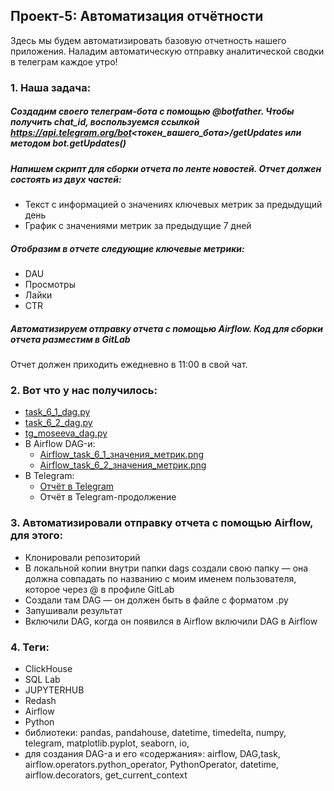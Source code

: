 ## Проект-5: Автоматизация отчётности  

Здесь мы будем автоматизировать базовую отчетность нашего приложения.  Наладим автоматическую отправку аналитической сводки в телеграм каждое утро!  

### 1. Наша задача:  


##### Создадим своего телеграм-бота с помощью @botfather. Чтобы получить chat_id, воспользуемся ссылкой https://api.telegram.org/bot<токен_вашего_бота>/getUpdates  или методом bot.getUpdates()  


##### Напишем скрипт для сборки отчета по ленте новостей. Отчет должен состоять из двух частей:  

- Текст с информацией о значениях ключевых метрик за предыдущий день  
- График с значениями метрик за предыдущие 7 дней 


##### Отобразим в отчете следующие ключевые метрики:  

- DAU  
- Просмотры  
- Лайки  
- CTR  


##### Автоматизируем отправку отчета с помощью Airflow. Код для сборки отчета разместим в GitLab

Отчет должен приходить ежедневно в 11:00 в свой чат.


### 2. Вот что у нас получилось:

- [task_6_1_dag.py](https://github.com/moseevaevgeniya/Project_in_Karpov.courses/blob/6b41964c50d740effeeca5aba723904f84cac519/5.%D0%9F%D1%80%D0%BE%D0%B5%D0%BA%D1%82:%20%D0%90%D0%B2%D1%82%D0%BE%D0%BC%D0%B0%D1%82%D0%B8%D0%B7%D0%B0%D1%86%D0%B8%D1%8F%20%D0%BE%D1%82%D1%87%D1%91%D1%82%D0%BD%D0%BE%D1%81%D1%82%D0%B8/task6_1_dag__1___1_.py)  
- [task_6_2_dag.py](https://github.com/moseevaevgeniya/Project_in_Karpov.courses/blob/68a965c072e7a6ff2db329be80d96fcd730ab4c8/5.%D0%9F%D1%80%D0%BE%D0%B5%D0%BA%D1%82:%20%D0%90%D0%B2%D1%82%D0%BE%D0%BC%D0%B0%D1%82%D0%B8%D0%B7%D0%B0%D1%86%D0%B8%D1%8F%20%D0%BE%D1%82%D1%87%D1%91%D1%82%D0%BD%D0%BE%D1%81%D1%82%D0%B8/task_6_2_dag__1___1_.py)  
- [tg_moseeva_dag.py](https://github.com/moseevaevgeniya/Project_in_Karpov.courses/blob/e62a7efa682b4e5a168ebf26f08b6b46ac8f5af4/5.%D0%9F%D1%80%D0%BE%D0%B5%D0%BA%D1%82:%20%D0%90%D0%B2%D1%82%D0%BE%D0%BC%D0%B0%D1%82%D0%B8%D0%B7%D0%B0%D1%86%D0%B8%D1%8F%20%D0%BE%D1%82%D1%87%D1%91%D1%82%D0%BD%D0%BE%D1%81%D1%82%D0%B8/tg_moseeva_dag__1_.py)  
- В Airflow DAG-и:  
  - [Airflow_task_6_1_значения_метрик.png](https://github.com/moseevaevgeniya/Project_in_Karpov.courses/blob/e3f7a33521cff68e4fd73eb9d165a11a9eca3f39/5.%D0%9F%D1%80%D0%BE%D0%B5%D0%BA%D1%82:%20%D0%90%D0%B2%D1%82%D0%BE%D0%BC%D0%B0%D1%82%D0%B8%D0%B7%D0%B0%D1%86%D0%B8%D1%8F%20%D0%BE%D1%82%D1%87%D1%91%D1%82%D0%BD%D0%BE%D1%81%D1%82%D0%B8/task_6_1_%D0%B7%D0%BD%D0%B0%D1%87%D0%B5%D0%BD%D0%B8%D1%8F_%D0%BC%D0%B5%D1%82%D1%80%D0%B8%D0%BA%20(1).png)  
  - [Airflow_task_6_2_значения_метрик.png](https://github.com/moseevaevgeniya/Project_in_Karpov.courses/blob/b3394a2dd268e1347fa94c93d28b0829009515a2/5.%D0%9F%D1%80%D0%BE%D0%B5%D0%BA%D1%82:%20%D0%90%D0%B2%D1%82%D0%BE%D0%BC%D0%B0%D1%82%D0%B8%D0%B7%D0%B0%D1%86%D0%B8%D1%8F%20%D0%BE%D1%82%D1%87%D1%91%D1%82%D0%BD%D0%BE%D1%81%D1%82%D0%B8/task_6_2_%D0%BC%D0%B5%D1%82%D1%80%D0%B8%D0%BA%D0%B8_%D0%B7%D0%B0_14_%D0%B4%D0%BD%D0%B5%D0%B9.png)  
- В Telegram:  
  - [Отчёт в Telegram](https://github.com/moseevaevgeniya/Project_in_Karpov.courses/blob/89ef69b8c3125b33d41fbf3877c61d756ce03529/5.%D0%9F%D1%80%D0%BE%D0%B5%D0%BA%D1%82:%20%D0%90%D0%B2%D1%82%D0%BE%D0%BC%D0%B0%D1%82%D0%B8%D0%B7%D0%B0%D1%86%D0%B8%D1%8F%20%D0%BE%D1%82%D1%87%D1%91%D1%82%D0%BD%D0%BE%D1%81%D1%82%D0%B8/bot.png)  
  - Отчёт в Telegram-продолжение  


### 3. Автоматизировали отправку отчета с помощью Airflow, для этого:

- Клонировали репозиторий  
- В локальной копии внутри папки dags создали свою папку — она должна совпадать по названию с моим именем пользователя, которое через @ в профиле GitLab  
- Создали там DAG — он должен быть в файле с форматом .py  
- Запушивали результат  
- Включили DAG, когда он появился в Airflow включили DAG в Airflow  


### 4. Теги:

- ClickHouse  
- SQL Lab  
- JUPYTERHUB  
- Redash  
- Airflow  
- Python  
- библиотеки: pandas, pandahouse, datetime, timedelta, numpy, telegram, matplotlib.pyplot, seaborn, io,  
- для создания DAG-а и его «содержания»: airflow, DAG,task,  airflow.operators.python_operator, PythonOperator, datetime, airflow.decorators, get_current_context  
